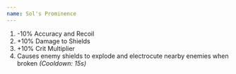 ```yaml
---
name: Sol's Prominence
---
```


1. -10% Accuracy and Recoil
2. +10% Damage to Shields
3. +10% Crit Multiplier
4. Causes enemy shields to explode and electrocute nearby enemies when broken *(Cooldown: 15s)*

